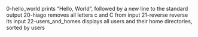 0-hello_world prints “Hello, World”, followed by a new line to the standard output
20-hiago removes all letters c and C from input
21-reverse reverse its input
22-users_and_homes displays all users and their home directories, sorted by users
